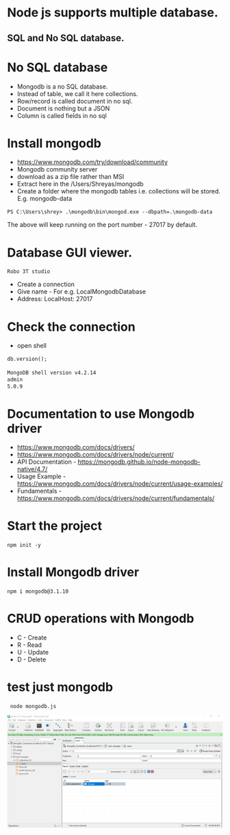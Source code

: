 # Node js supports multiple database.
## SQL and No SQL database.

# No SQL database
* Mongodb is a no SQL database.
* Instead of table, we call it here collections.
* Row/record is called document in no sql.
* Document is nothing but a JSON
* Column is called fields in no sql

# Install mongodb 
* https://www.mongodb.com/try/download/community
* Mongodb community server
* download as a zip file rather than MSI
* Extract here in the /Users/Shreyas/mongodb
* Create a folder where the mongodb tables i.e. collections will be stored. E.g. mongodb-data

```
PS C:\Users\shrey> .\mongodb\bin\mongod.exe --dbpath=.\mongodb-data
```

The above will keep running on the port number - 27017 by default.

# Database GUI viewer.
```
Robo 3T studio
```

* Create a connection
* Give name - For e.g. LocalMongodbDatabase
* Address: LocalHost: 27017

# Check the connection
* open shell
```
db.version();

MongoDB shell version v4.2.14
admin
5.0.9

```

# Documentation to use Mongodb driver
* https://www.mongodb.com/docs/drivers/
* https://www.mongodb.com/docs/drivers/node/current/ 
* API Documentation - https://mongodb.github.io/node-mongodb-native/4.7/
* Usage Example - https://www.mongodb.com/docs/drivers/node/current/usage-examples/ 
* Fundamentals - https://www.mongodb.com/docs/drivers/node/current/fundamentals/

# Start the project 
```
npm init -y
```

# Install Mongodb driver 
```
npm i mongodb@3.1.10 
```

# CRUD operations with Mongodb
* C - Create
* R - Read 
* U - Update
* D - Delete

# test just mongodb 
```
 node mongodb.js
```


![Mongodb Client Studio 3T](Studio_3T_MongoDB.png?raw=true "3 T Studio Mongodb client tool - visualizer")
